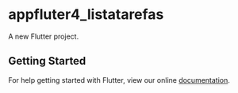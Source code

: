 # appfluter4_listatarefas

A new Flutter project.

## Getting Started

For help getting started with Flutter, view our online
[documentation](https://flutter.io/).
